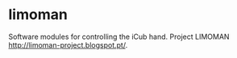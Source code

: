 # limoman
Software modules for controlling the iCub hand. Project LIMOMAN http://limoman-project.blogspot.pt/.
